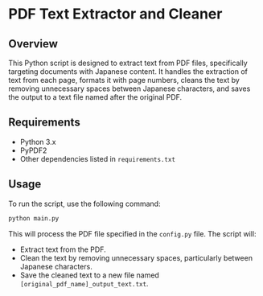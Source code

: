 # PDF Text Extractor and Cleaner

## Overview
This Python script is designed to extract text from PDF files, specifically targeting documents with Japanese content. It handles the extraction of text from each page, formats it with page numbers, cleans the text by removing unnecessary spaces between Japanese characters, and saves the output to a text file named after the original PDF.

## Requirements
- Python 3.x
- PyPDF2
- Other dependencies listed in `requirements.txt`

## Usage
To run the script, use the following command:
```sh
python main.py
```

This will process the PDF file specified in the `config.py` file. The script will:
- Extract text from the PDF.
- Clean the text by removing unnecessary spaces, particularly between Japanese characters.
- Save the cleaned text to a new file named `[original_pdf_name]_output_text.txt`.